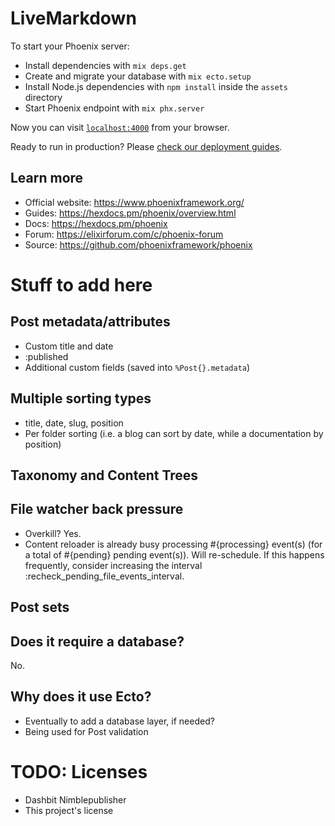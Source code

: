 # LiveMarkdown

To start your Phoenix server:

- Install dependencies with `mix deps.get`
- Create and migrate your database with `mix ecto.setup`
- Install Node.js dependencies with `npm install` inside the `assets` directory
- Start Phoenix endpoint with `mix phx.server`

Now you can visit [`localhost:4000`](http://localhost:4000) from your browser.

Ready to run in production? Please [check our deployment guides](https://hexdocs.pm/phoenix/deployment.html).

## Learn more

- Official website: https://www.phoenixframework.org/
- Guides: https://hexdocs.pm/phoenix/overview.html
- Docs: https://hexdocs.pm/phoenix
- Forum: https://elixirforum.com/c/phoenix-forum
- Source: https://github.com/phoenixframework/phoenix

# Stuff to add here
## Post metadata/attributes
- Custom title and date
- :published
- Additional custom fields (saved into `%Post{}.metadata`)

## Multiple sorting types
- title, date, slug, position
- Per folder sorting (i.e. a blog can sort by date, while a documentation by position)

## Taxonomy and Content Trees

## File watcher back pressure
- Overkill? Yes.
- Content reloader is already busy processing #{processing} event(s) (for a total of #{pending} pending event(s)). Will re-schedule. If this happens frequently, consider increasing the interval :recheck_pending_file_events_interval.

## Post sets
## Does it require a database?
No.

## Why does it use Ecto?
- Eventually to add a database layer, if needed?
- Being used for Post validation

# TODO: Licenses
- Dashbit Nimblepublisher
- This project's license